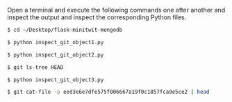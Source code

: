 Open a terminal and execute the following commands one after another and inspect the output and inspect the corresponding Python files.


```bash
$ cd ~/Desktop/flask-minitwit-mongodb

$ python inspect_git_object1.py

$ python inspect_git_object2.py

$ git ls-tree HEAD

$ python inspect_git_object3.py

$ git cat-file -p eed3e6e7dfe575f006667a19f0c1857fca9e5ce2 | head
```